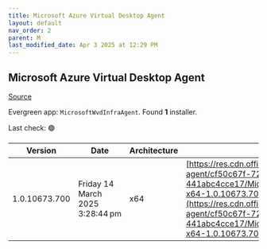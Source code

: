 ```yaml
---
title: Microsoft Azure Virtual Desktop Agent
layout: default
nav_order: 2
parent: M
last_modified_date: Apr 3 2025 at 12:29 PM
---
```


## Microsoft Azure Virtual Desktop Agent

[Source](https://learn.microsoft.com/en-us/azure/virtual-desktop/add-session-hosts-host-pool?tabs=portal%2Cgui#register-session-hosts-to-a-host-pool)

Evergreen app: `MicrosoftWvdInfraAgent`. Found **1** installer.

Last check: 🟢

| Version       | Date                            | Architecture | URI                                                                                                                                                                                                                                                                                                      |
| ------------- | ------------------------------- | ------------ | -------------------------------------------------------------------------------------------------------------------------------------------------------------------------------------------------------------------------------------------------------------------------------------------------------- |
| 1.0.10673.700 | Friday 14 March 2025 3:28:44 pm | x64          | [https://res.cdn.office.net/s01-remote-desktop-agent/cf50c67f-72ee-4899-8167-441abc4cce17/Microsoft.RDInfra.RDAgent.Installer-x64-1.0.10673.700.msi](https://res.cdn.office.net/s01-remote-desktop-agent/cf50c67f-72ee-4899-8167-441abc4cce17/Microsoft.RDInfra.RDAgent.Installer-x64-1.0.10673.700.msi) |
